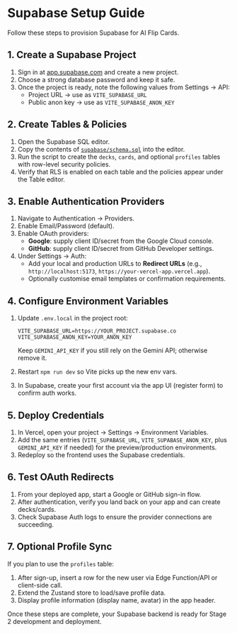 # Supabase Setup Guide

Follow these steps to provision Supabase for AI Flip Cards.

## 1. Create a Supabase Project

1. Sign in at [app.supabase.com](https://app.supabase.com) and create a new project.
2. Choose a strong database password and keep it safe.
3. Once the project is ready, note the following values from Settings → API:
   - Project URL → use as `VITE_SUPABASE_URL`
   - Public anon key → use as `VITE_SUPABASE_ANON_KEY`

## 2. Create Tables & Policies

1. Open the Supabase SQL editor.
2. Copy the contents of [`supabase/schema.sql`](../supabase/schema.sql) into the editor.
3. Run the script to create the `decks`, `cards`, and optional `profiles` tables with row-level security policies.
4. Verify that RLS is enabled on each table and the policies appear under the Table editor.

## 3. Enable Authentication Providers

1. Navigate to Authentication → Providers.
2. Enable Email/Password (default).
3. Enable OAuth providers:
   - **Google**: supply client ID/secret from the Google Cloud console.
   - **GitHub**: supply client ID/secret from GitHub Developer settings.
4. Under Settings → Auth:
   - Add your local and production URLs to **Redirect URLs** (e.g., `http://localhost:5173`, `https://your-vercel-app.vercel.app`).
   - Optionally customise email templates or confirmation requirements.

## 4. Configure Environment Variables

1. Update `.env.local` in the project root:

   ```
   VITE_SUPABASE_URL=https://YOUR_PROJECT.supabase.co
   VITE_SUPABASE_ANON_KEY=YOUR_ANON_KEY
   ```

   Keep `GEMINI_API_KEY` if you still rely on the Gemini API; otherwise remove it.

2. Restart `npm run dev` so Vite picks up the new env vars.
3. In Supabase, create your first account via the app UI (register form) to confirm auth works.

## 5. Deploy Credentials

1. In Vercel, open your project → Settings → Environment Variables.
2. Add the same entries (`VITE_SUPABASE_URL`, `VITE_SUPABASE_ANON_KEY`, plus `GEMINI_API_KEY` if needed) for the preview/production environments.
3. Redeploy so the frontend uses the Supabase credentials.

## 6. Test OAuth Redirects

1. From your deployed app, start a Google or GitHub sign-in flow.
2. After authentication, verify you land back on your app and can create decks/cards.
3. Check Supabase Auth logs to ensure the provider connections are succeeding.

## 7. Optional Profile Sync

If you plan to use the `profiles` table:

1. After sign-up, insert a row for the new user via Edge Function/API or client-side call.
2. Extend the Zustand store to load/save profile data.
3. Display profile information (display name, avatar) in the app header.

Once these steps are complete, your Supabase backend is ready for Stage 2 development and deployment.
